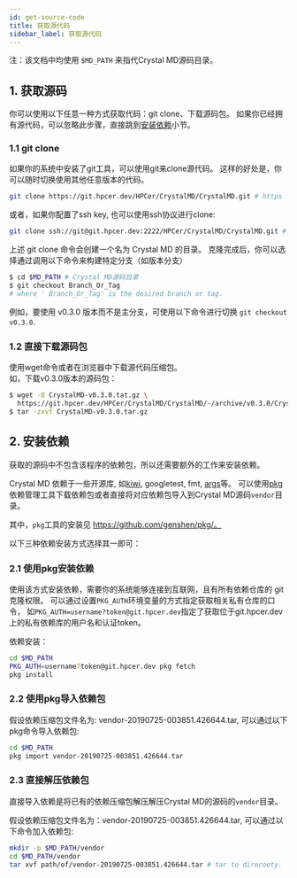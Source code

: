 ```yaml
---
id: get-source-code
title: 获取源代码
sidebar_label: 获取源代码
---
```


注：该文档中均使用 `$MD_PATH` 来指代Crystal MD源码目录。

## 1. 获取源码
你可以使用以下任意一种方式获取代码：git clone、下载源码包。
如果你已经拥有源代码，可以忽略此步骤，直接跳到[安装依赖](#2-安装依赖)小节。

### 1.1 git clone
如果你的系统中安装了git工具，可以使用git来clone源代码。
这样的好处是，你可以随时切换使用其他任意版本的代码。
```bash
git clone https://git.hpcer.dev/HPCer/CrystalMD/CrystalMD.git # https
```

或者，如果你配置了ssh key, 也可以使用ssh协议进行clone:
```bash
git clone ssh://git@git.hpcer.dev:2222/HPCer/CrystalMD/CrystalMD.git # ssh
```

上述 git clone 命令会创建一个名为 Crystal MD 的目录。
克隆完成后，你可以选择通过调用以下命令来构建特定分支（如版本分支）
```bash
$ cd $MD_PATH # Crystal MD源码目录
$ git checkout Branch_Or_Tag
# where ' Branch_Or_Tag' is the desired branch or tag.
```
例如，要使用 v0.3.0 版本而不是主分支，可使用以下命令进行切换 `git checkout v0.3.0`.

### 1.2 直接下载源码包
使用wget命令或者在浏览器中下载源代码压缩包。  
如，下载v0.3.0版本的源码包：
```bash
$ wget -O CrystalMD-v0.3.0.tat.gz \
  https://git.hpcer.dev/HPCer/CrystalMD/CrystalMD/-/archive/v0.3.0/CrystalMD-v0.3.0.tar.gz
$ tar -zxvf CrystalMD-v0.3.0.tar.gz
```

## 2. 安装依赖

获取的源码中不包含该程序的依赖包，所以还需要额外的工作来安装依赖。

Crystal MD 依赖于一些开源库, 如[kiwi](https://git.hpcer.dev/genshen/kiwi),
googletest, fmt, [args]({https://github.com/Taywee/args/)等。
可以使用[pkg](https://github.com/genshen/pkg/)依赖管理工具下载依赖包或者直接将对应依赖包导入到Crystal MD源码`vendor`目录。

其中，`pkg`工具的安装见 https://github.com/genshen/pkg/。

以下三种依赖安装方式选择其一即可：

### 2.1 使用pkg安装依赖
使用该方式安装依赖，需要你的系统能够连接到互联网，且有所有依赖仓库的 git 克隆权限。
可以通过设置`PKG_AUTH`环境变量的方式指定获取相关私有仓库的口令，
如`PKG_AUTH=username?token@git.hpcer.dev`指定了获取位于git.hpcer.dev上的私有依赖库的用户名和认证token。

依赖安装：
```bash
cd $MD_PATH
PKG_AUTH=username?token@git.hpcer.dev pkg fetch
pkg install
```

### 2.2 使用pkg导入依赖包
假设依赖压缩包文件名为: vendor-20190725-003851.426644.tar, 可以通过以下pkg命令导入依赖包:
```bash
cd $MD_PATH
pkg import vendor-20190725-003851.426644.tar
```

### 2.3 直接解压依赖包

直接导入依赖是将已有的依赖压缩包解压解压Crystal MD的源码的`vendor`目录。

假设依赖压缩包文件名为：vendor-20190725-003851.426644.tar, 可以通过以下命令加入依赖包:
```bash
mkdir -p $MD_PATH/vendor
cd $MD_PATH/vendor
tar xvf path/of/vendor-20190725-003851.426644.tar # tar to direcooty.
```

